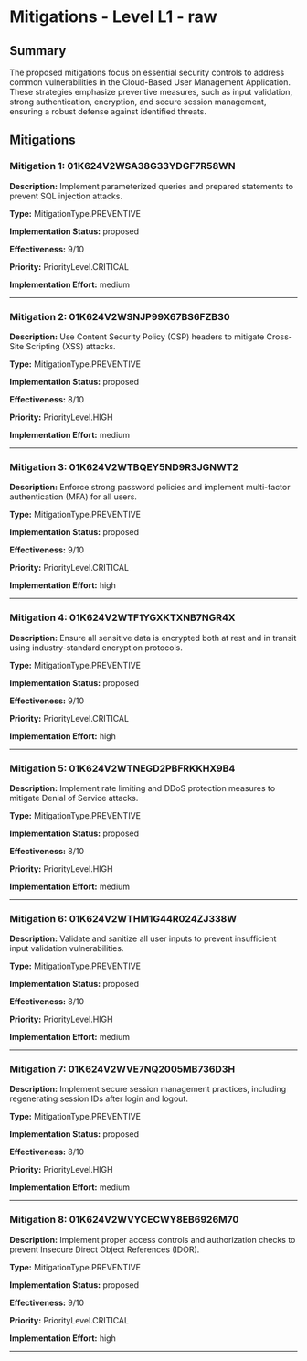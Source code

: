 # Mitigations - Level L1 - raw

## Summary

The proposed mitigations focus on essential security controls to address common vulnerabilities in the Cloud-Based User Management Application. These strategies emphasize preventive measures, such as input validation, strong authentication, encryption, and secure session management, ensuring a robust defense against identified threats.

## Mitigations

### Mitigation 1: 01K624V2WSA38G33YDGF7R58WN

**Description:** Implement parameterized queries and prepared statements to prevent SQL injection attacks.

**Type:** MitigationType.PREVENTIVE

**Implementation Status:** proposed

**Effectiveness:** 9/10

**Priority:** PriorityLevel.CRITICAL

**Implementation Effort:** medium

---

### Mitigation 2: 01K624V2WSNJP99X67BS6FZB30

**Description:** Use Content Security Policy (CSP) headers to mitigate Cross-Site Scripting (XSS) attacks.

**Type:** MitigationType.PREVENTIVE

**Implementation Status:** proposed

**Effectiveness:** 8/10

**Priority:** PriorityLevel.HIGH

**Implementation Effort:** medium

---

### Mitigation 3: 01K624V2WTBQEY5ND9R3JGNWT2

**Description:** Enforce strong password policies and implement multi-factor authentication (MFA) for all users.

**Type:** MitigationType.PREVENTIVE

**Implementation Status:** proposed

**Effectiveness:** 9/10

**Priority:** PriorityLevel.CRITICAL

**Implementation Effort:** high

---

### Mitigation 4: 01K624V2WTF1YGXKTXNB7NGR4X

**Description:** Ensure all sensitive data is encrypted both at rest and in transit using industry-standard encryption protocols.

**Type:** MitigationType.PREVENTIVE

**Implementation Status:** proposed

**Effectiveness:** 9/10

**Priority:** PriorityLevel.CRITICAL

**Implementation Effort:** high

---

### Mitigation 5: 01K624V2WTNEGD2PBFRKKHX9B4

**Description:** Implement rate limiting and DDoS protection measures to mitigate Denial of Service attacks.

**Type:** MitigationType.PREVENTIVE

**Implementation Status:** proposed

**Effectiveness:** 8/10

**Priority:** PriorityLevel.HIGH

**Implementation Effort:** medium

---

### Mitigation 6: 01K624V2WTHM1G44R024ZJ338W

**Description:** Validate and sanitize all user inputs to prevent insufficient input validation vulnerabilities.

**Type:** MitigationType.PREVENTIVE

**Implementation Status:** proposed

**Effectiveness:** 8/10

**Priority:** PriorityLevel.HIGH

**Implementation Effort:** medium

---

### Mitigation 7: 01K624V2WVE7NQ2005MB736D3H

**Description:** Implement secure session management practices, including regenerating session IDs after login and logout.

**Type:** MitigationType.PREVENTIVE

**Implementation Status:** proposed

**Effectiveness:** 8/10

**Priority:** PriorityLevel.HIGH

**Implementation Effort:** medium

---

### Mitigation 8: 01K624V2WVYCECWY8EB6926M70

**Description:** Implement proper access controls and authorization checks to prevent Insecure Direct Object References (IDOR).

**Type:** MitigationType.PREVENTIVE

**Implementation Status:** proposed

**Effectiveness:** 9/10

**Priority:** PriorityLevel.CRITICAL

**Implementation Effort:** high

---

